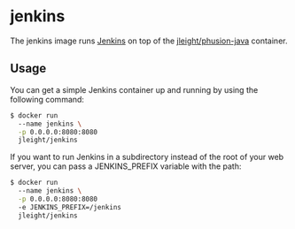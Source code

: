 jenkins
====

The jenkins image runs [Jenkins](http://jenkins-ci.org/) on top of the
[jleight/phusion-java](https://github.com/jleight/docker-phusion-java)
container.


Usage
-----

You can get a simple Jenkins container up and running by using the following
command:

```bash
$ docker run
  --name jenkins \
  -p 0.0.0.0:8080:8080
  jleight/jenkins
```

If you want to run Jenkins in a subdirectory instead of the root of your
web server, you can pass a JENKINS_PREFIX variable with the path:

```bash
$ docker run
  --name jenkins \
  -p 0.0.0.0:8080:8080
  -e JENKINS_PREFIX=/jenkins
  jleight/jenkins
```